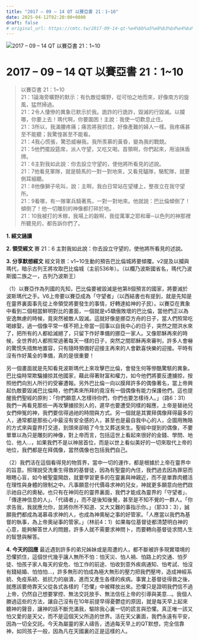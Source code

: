 ```yaml
---
title: "2017 – 09 – 14 QT 以賽亞書 21：1~10"
date: 2025-04-12T02:20:00+0800
draft: false
# original_url: https://cmtc.tw/2017-09-14-qt-%e4%bb%a5%e8%b3%bd%e4%ba%9e%e6%9b%b8-21%ef%bc%9a110
---
```


![2017 – 09 – 14 QT 以賽亞書  21：1\~10](/images/qt.jpg   "2017 – 09 – 14 QT 以賽亞書  21：1\~10")

# 2017 – 09 – 14 QT 以賽亞書 21：1\~10

> 以賽亞書 21：1\~10  
> 21：1論海旁曠野的默示：有仇敵從曠野，從可怕之地而來，好像南方的旋風，猛然掃過。  
> 21：2令人悽慘的異象已默示於我。詭詐的行詭詐，毀滅的行毀滅。以攔哪，你要上去！瑪代啊，你要圍困！主說：我使一切歎息止住。  
> 21：3所以，我滿腰疼痛；痛苦將我抓住，好像產難的婦人一樣。我疼痛甚至不能聽；我驚惶甚至不能看。  
> 21：4我心慌張，驚恐威嚇我。我所羨慕的黃昏，變為我的戰兢。  
> 21：5他們擺設筵席，派人守望，又吃又喝。首領啊，你們起來，用油抹盾牌。  
> 21：6主對我如此說：你去設立守望的，使他將所看見的述說。  
> 21：7他看見軍隊，就是騎馬的一對一對地來，又看見驢隊，駱駝隊，就要側耳細聽。  
> 21：8他像獅子吼叫，說：主啊，我白日常站在望樓上，整夜立在我守望所。  
> 21：9看哪，有一隊軍兵騎著馬，一對一對地來。他就說：巴比倫傾倒了！傾倒了！他一切雕刻的神像都打碎於地。  
> 21：10我被打的禾稼，我場上的穀啊，我從萬軍之耶和華─以色列的神那裡所聽見的，都告訴你們了。

**1. 經文誦讀**

**2. 領受經文**
賽 21：6 主對我如此說：你去設立守望的，使他將所看見的述說。

**3. 分享默想經文**
經文背景：v1\~10生動的預告巴比倫城將要傾覆。v2提及以攔與瑪代，暗示古列王將攻取巴比倫城（主前536年）。（以欄乃波斯國省名，瑪代乃波斯國二族之一，古列乃波斯王）

（1）以賽亞作為列國的先知，巴比倫要被毀滅是他第8個預言的國家，將要滅於波斯瑪代之手。V6上帝要以賽亞成為「守望者」（以西結書也有提到，就是先知是在靈界裏面事先從上帝領受將要發生的事情，好轉達給神的子民）。以賽亞在異象中看到二個相當鮮明對比的畫面，一個就是v5驕傲敗壞的巴比倫，當他們正以為安逸無慮的時候，竟突然被敵人毀滅。這就好像是挪亞方舟的日子，當人們照常吃喝嫁娶，過一個像平常一樣不把上帝當一回事以自我中心的日子，突然之間洪水來了，把所有的人都給滅絕了，只留下作好準備的挪亞一家人。又像耶穌再來的時候，全世界的人都照常過著每天一樣的日子，突然之間耶穌再來審判，許多人會嚇的驚慌失措無地置容，只有隨時預備好迎接主再來的人會歡喜快樂的迎接。平時有沒有作好萬全的準備，真的是很重要！

另一個畫面就是先知看見波斯瑪代上來攻擊巴比倫，會發生何等慘酷驚駭的異象。巴比倫時常欺騙擄掠其他國家，藉此得著財富和權力，如今他們將要反遭擄掠，按照他們向別人所行的受審遭報。另外巴比倫一向以膜拜許多的偶像著名，當上帝興起仇敵要毀滅巴比倫時，他們素來所拜的竟沒有一個偶像有能力保護他們。這也提醒我們聖經的原則：「你們願意人怎樣待你們，你們也要怎樣待人。」（路6：31）我們一再看見那些一再攻擊擄掠別人的，遲早也要遭受同樣的報應，上帝是替祂兒女們伸冤的神，我們要信得過祂的時間與方式。另一個就是其實拜偶像拜得最多的人，通常都是那些心中最沒有安全感的人，甚至也是最自我中心的人，企圖用賄賂的方式來與靈界打交道，到頭來卻賠了今生又葬送來生。聖經中提到的偶像，不要單單以為只是雕刻的神像，對上帝而言，包括這世上看起來很好的金錢、學問、地位、他人…，如果我們不是以神居首位，而是以世上看似美好的一切來取代上帝的地位，我們都是在拜偶像，當然偶像也包括我們自己。

（2）我們活在這個看得見的物質界，當中一切的運作，都是根據於上帝在靈界中的旨意。照理說受洗重生得救的基督徒，因為有聖靈的內住，我們過去因為罪惡而眼瞎心盲，如今被聖靈開啟，就要學習更多的在靈裏與神親近，而不是單靠肉體活在理性與身體的限制之中。凡事願意付代價尋求神的兒女，神就更多願意向他們啟示祂自己的奧秘。也只有在神同在的靈界裏面，我們才能成為靈界的「守望者」、「傳達神信息的人」、「代禱者」，而不是後知後覺，甚至是不知不覺的一群人。「你求告我，我就應允你，並將你所不知道、又大又難的事指示你。」（耶33：3），誠願我們都成為渴慕尋求神的人，也成為神奧秘之事的好管家。「人應當以我們為基督的執事，為上帝奧祕事的管家。」（林前4：1）如果每位基督徒都清楚明白神的心意，能夠解答世人的問題，許多人就不需要求神問卜，而要轉向基督徒求問人生的智慧與解答。

**4. 今天的回應**
最近遇到許多的弟兄姊妹或是周遭的人，都不斷被許多現實環境的恐懼抓住，這個世代幾乎讓人無所不怕：怕天災、怕人禍、怕路上的交通、怕歹徒、怕孩子家人每天的安危、怕工作的前途、怕收到意外疾病通知、怕考試、怕沒有錢結婚、怕怕怕…，許多無形的怕成為極大無形的壓力把我們壓垮，造成神經系統、免疫系統、抵抗力的崩潰，進而又產生各樣的疾病。事實上基督徒得救之後，就應該要倚靠天父從各式各樣的「恐懼」中被釋放出來。恐懼只是證明我們信不過上帝，仍然自己想要掌控、無法交託放手、無法信任上帝的引導與美意…。我個人勝過這些的方法，讓自己沒有在10年前提早得憂鬱症的原因，就是每天早上起來聽神的聲音，讓神的話不斷充滿我，驅除我心裏一切的謊言與恐懼。真正唯一該又怕又愛的是天父，而不是這個天父所造的世界。活在天父裏面，我們永遠有平安，因為一切全交託。今天為屬靈的家人禱告，透過每天早上的QT默想，完全信靠神，如同孩子一般，因為凡在天國裏的正是這樣的人。
